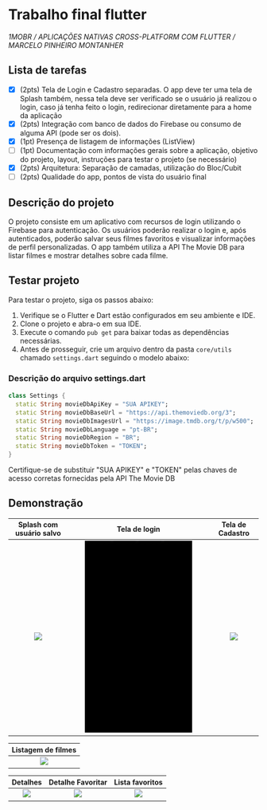 # Trabalho final flutter

_1MOBR / APLICAÇÕES NATIVAS CROSS-PLATFORM COM FLUTTER / MARCELO PINHEIRO MONTANHER_

## Lista de tarefas

- [x] (2pts) Tela de Login e Cadastro separadas. O app deve ter uma tela de Splash também, nessa
  tela deve ser verificado se o usuário já realizou o login, caso já tenha feito o login,
  redirecionar diretamente para a home da aplicação
- [x] (2pts) Integração com banco de dados do Firebase ou consumo de alguma API (pode ser os dois).
- [x] (1pt) Presença de listagem de informações (ListView)
- [ ] (1pt) Documentação com informações gerais sobre a aplicação, objetivo do projeto, layout,
  instruções para testar o projeto (se necessário)
- [x] (2pts) Arquitetura: Separação de camadas, utilização do Bloc/Cubit
- [ ] (2pts) Qualidade do app, pontos de vista do usuário final

## Descrição do projeto

O projeto consiste em um aplicativo com recursos de login utilizando o Firebase para autenticação.
Os usuários poderão realizar o login e, após autenticados, poderão salvar seus filmes favoritos e
visualizar informações de perfil personalizadas. O app também utiliza a API The Movie DB para listar
filmes e mostrar detalhes sobre cada filme.

## Testar projeto

Para testar o projeto, siga os passos abaixo:

1. Verifique se o Flutter e Dart estão configurados em seu ambiente e IDE.
2. Clone o projeto e abra-o em sua IDE.
3. Execute o comando `pub get` para baixar todas as dependências necessárias.
4. Antes de prosseguir, crie um arquivo dentro da pasta `core/utils` chamado `settings.dart`
   seguindo o modelo abaixo:

### Descrição do arquivo settings.dart

```dart
class Settings {
  static String movieDbApiKey = "SUA APIKEY";
  static String movieDbBaseUrl = "https://api.themoviedb.org/3";
  static String movieDbImagesUrl = "https://image.tmdb.org/t/p/w500";
  static String movieDbLanguage = "pt-BR";
  static String movieDbRegion = "BR";
  static String movieDbToken = "TOKEN";
}
```

Certifique-se de substituir "SUA APIKEY" e "TOKEN" pelas chaves de acesso corretas fornecidas pela
API The Movie DB

## Demonstração

|       Splash com usuário salvo        |               Tela de login               |               Tela de Cadastro               |
|:-------------------------------------:|:-----------------------------------------:|:--------------------------------------------:|
| <img src="docs/Splash.gif" width=80%> | <img src="docs/tela-login.gif" width=80%> | <img src="docs/tela-cadastro.gif" width=80%> |

|             Listagem de filmes              |
|:-------------------------------------------:|
| <img src="docs/lista-filmes.gif" width=80%> | 

|                Detalhes                 |          Detalhe Favoritar          |                Lista favoritos                 |
|:---------------------------------------:|:-----------------------------------:|:----------------------------------------------:|
| <img src="docs/detalhes.gif" width=80%> | <img src="docs/like.gif" width=80%> | <img src="docs/lista-favoritos.gif" width=80%> |
